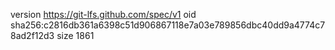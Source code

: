 version https://git-lfs.github.com/spec/v1
oid sha256:c2816db361a6398c51d906867118e7a03e789856dbc40dd9a4774c78ad2f12d3
size 1861
